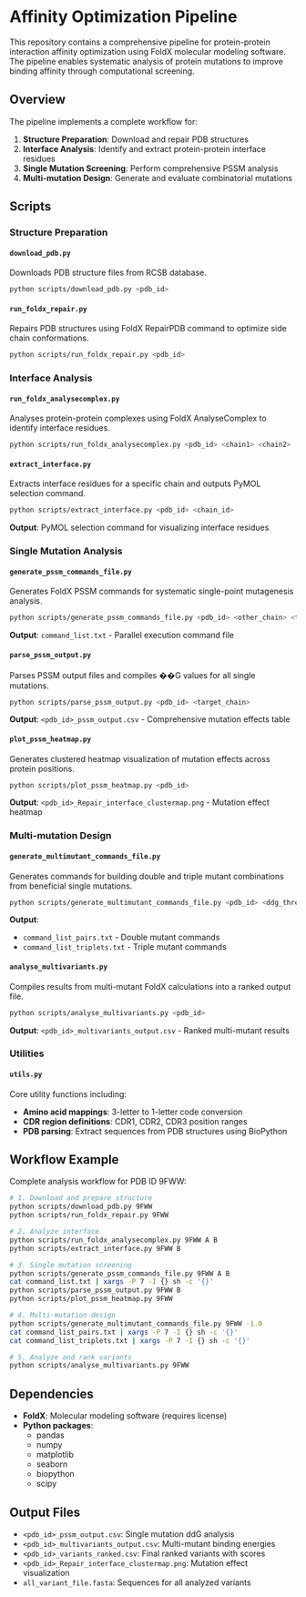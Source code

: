 # Affinity Optimization Pipeline

This repository contains a comprehensive pipeline for protein-protein interaction affinity
optimization using FoldX molecular modeling software. The pipeline enables systematic analysis of
protein mutations to improve binding affinity through computational screening.

## Overview

The pipeline implements a complete workflow for:

1. **Structure Preparation**: Download and repair PDB structures
2. **Interface Analysis**: Identify and extract protein-protein interface residues
3. **Single Mutation Screening**: Perform comprehensive PSSM analysis
4. **Multi-mutation Design**: Generate and evaluate combinatorial mutations

## Scripts

### Structure Preparation

#### `download_pdb.py`

Downloads PDB structure files from RCSB database.

```bash
python scripts/download_pdb.py <pdb_id>
```

#### `run_foldx_repair.py`

Repairs PDB structures using FoldX RepairPDB command to optimize side chain conformations.

```bash
python scripts/run_foldx_repair.py <pdb_id>
```

### Interface Analysis

#### `run_foldx_analysecomplex.py`

Analyses protein-protein complexes using FoldX AnalyseComplex to identify interface residues.

```bash
python scripts/run_foldx_analysecomplex.py <pdb_id> <chain1> <chain2>
```

#### `extract_interface.py`

Extracts interface residues for a specific chain and outputs PyMOL selection command.

```bash
python scripts/extract_interface.py <pdb_id> <chain_id>
```

**Output**: PyMOL selection command for visualizing interface residues

### Single Mutation Analysis

#### `generate_pssm_commands_file.py`

Generates FoldX PSSM commands for systematic single-point mutagenesis analysis.

```bash
python scripts/generate_pssm_commands_file.py <pdb_id> <other_chain> <target_chain>
```

**Output**: `command_list.txt` - Parallel execution command file

#### `parse_pssm_output.py`

Parses PSSM output files and compiles ��G values for all single mutations.

```bash
python scripts/parse_pssm_output.py <pdb_id> <target_chain>
```

**Output**: `<pdb_id>_pssm_output.csv` - Comprehensive mutation effects table

#### `plot_pssm_heatmap.py`

Generates clustered heatmap visualization of mutation effects across protein positions.

```bash
python scripts/plot_pssm_heatmap.py <pdb_id>
```

**Output**: `<pdb_id>_Repair_interface_clustermap.png` - Mutation effect heatmap

### Multi-mutation Design

#### `generate_multimutant_commands_file.py`

Generates commands for building double and triple mutant combinations from beneficial single
mutations.

```bash
python scripts/generate_multimutant_commands_file.py <pdb_id> <ddg_threshold>
```

**Output**:

- `command_list_pairs.txt` - Double mutant commands
- `command_list_triplets.txt` - Triple mutant commands

#### `analyse_multivariants.py`

Compiles results from multi-mutant FoldX calculations into a ranked output file.

```bash
python scripts/analyse_multivariants.py <pdb_id>
```

**Output**: `<pdb_id>_multivariants_output.csv` - Ranked multi-mutant results

### Utilities

#### `utils.py`

Core utility functions including:

- **Amino acid mappings**: 3-letter to 1-letter code conversion
- **CDR region definitions**: CDR1, CDR2, CDR3 position ranges
- **PDB parsing**: Extract sequences from PDB structures using BioPython

## Workflow Example

Complete analysis workflow for PDB ID 9FWW:

```bash
# 1. Download and prepare structure
python scripts/download_pdb.py 9FWW
python scripts/run_foldx_repair.py 9FWW

# 2. Analyze interface
python scripts/run_foldx_analysecomplex.py 9FWW A B
python scripts/extract_interface.py 9FWW B

# 3. Single mutation screening
python scripts/generate_pssm_commands_file.py 9FWW A B
cat command_list.txt | xargs -P 7 -I {} sh -c '{}'
python scripts/parse_pssm_output.py 9FWW B
python scripts/plot_pssm_heatmap.py 9FWW

# 4. Multi-mutation design
python scripts/generate_multimutant_commands_file.py 9FWW -1.0
cat command_list_pairs.txt | xargs -P 7 -I {} sh -c '{}'
cat command_list_triplets.txt | xargs -P 7 -I {} sh -c '{}'

# 5. Analyze and rank variants
python scripts/analyse_multivariants.py 9FWW
```

## Dependencies

- **FoldX**: Molecular modeling software (requires license)
- **Python packages**:
  - pandas
  - numpy
  - matplotlib
  - seaborn
  - biopython
  - scipy

## Output Files

- `<pdb_id>_pssm_output.csv`: Single mutation ddG analysis
- `<pdb_id>_multivariants_output.csv`: Multi-mutant binding energies
- `<pdb_id>_variants_ranked.csv`: Final ranked variants with scores
- `<pdb_id>_Repair_interface_clustermap.png`: Mutation effect visualization
- `all_variant_file.fasta`: Sequences for all analyzed variants
